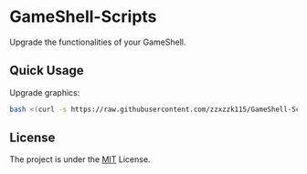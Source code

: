 # GameShell-Scripts
Upgrade the functionalities of your GameShell.

## Quick Usage

Upgrade graphics:

```bash
bash <(curl -s https://raw.githubusercontent.com/zzxzzk115/GameShell-Scripts/main/upgrade_graphics.sh)
```

## License

The project is under the [MIT](./LICENSE) License.
